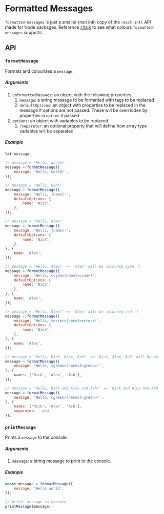 # Formatted Messages

`formatted-messages` is just a smaller (non intl) copy of the `react-intl` API made for Node packages. Reference [chalk](https://www.npmjs.com/package/chalk) to see what colours `formatted-messages` supports.

## API

### `formatMessage`

Formats and colourises a `message`.

##### Arguments
1. `unformattedMessage`: an object with the following properties
    1. `message`: a string message to be formatted with tags to be replaced
    2. `defaultOptions`: an object with properties to be replaced in the message if options are not passed. These will be overridden by properties in `option` if passed.
2. `options`: an object with variables to be replaced
    1. `?separator`: an optional property that will define how array type variables will be separated

##### Example

```js
let message;

// message = 'Hello, world!'
message = formatMessage({
    message: 'Hello, world!',
});

// message = 'Hello, Nick!'
message = formatMessage({
    message: 'Hello, {name}!',
    defaultOptions: {
        name: 'Nick',
    },
});

// message = 'Hello, Alex!'
message = formatMessage({
    message: 'Hello, {name}!',
    defaultOptions: {
        name: 'Nick',
    },
}, {
    name: 'Alex',
});

// message = 'Hello, Alex!' <= 'Alex' will be coloured cyan :)
message = formatMessage({
    message: 'Hello, <cyan>{name}<cyan>!',
    defaultOptions: {
        name: 'Nick',
    },
}, {
    name: 'Alex',
});

// message = 'Hello, Alex!' <= 'Alex' will be coloured red :)
message = formatMessage({
    message: 'Hello, <error>{name}<error>!',
    defaultOptions: {
        name: 'Nick',
    },
}, {
    name: 'Alex',
});

// message = 'Hello, Nick, Alex, Ash!' <= 'Nick, Alex, Ash' will be coloured green :)
message = formatMessage({
    message: 'Hello, <green>[names]<green>!',
}, {
    names: ['Nick', 'Alex', 'Ash'],
});

// message = 'Hello, Nick and Alex and Ash!' <= 'Nick and Alex and Ash' will be coloured green :)
message = formatMessage({
    message: 'Hello, <green>[names]<green>!',
}, {
    names: ['Nick', 'Alex', 'Ash'],
    separator: ' and '
});
```

### `printMessage`

Prints a `message` to the console.

##### Arguments
1. `message`: a string message to print to the console.

##### Example

```js
const message = formatMessage({
    message: 'Hello world',
});

// prints message to console
printMessage(message);
```
